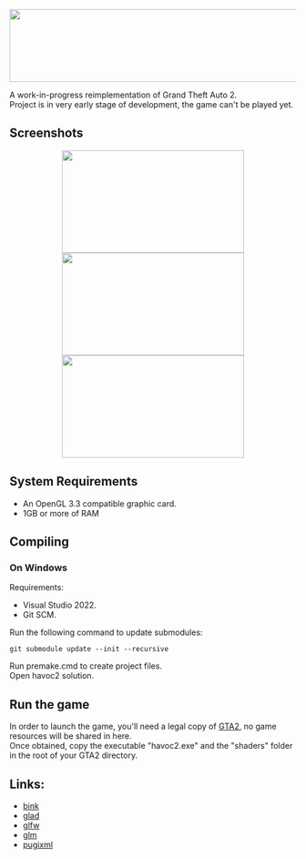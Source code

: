 <p align="center">
<img src="https://i.imgur.com/f9vTYJ2.png" width="512" height="128"> 
</p>

A work-in-progress reimplementation of Grand Theft Auto 2.\
Project is in very early stage of development, the game can't be played yet.

## Screenshots
<p align="center">
<img src="https://i.imgur.com/XKYsLyP.png" width="320" height="180">
<img src="https://i.imgur.com/gSKXf0w.png" width="320" height="180">
<img src="https://i.imgur.com/Amc3zQC.png" width="320" height="180">
</p>

## System Requirements
- An OpenGL 3.3 compatible graphic card.
- 1GB or more of RAM

## Compiling
### On Windows
Requirements: 
 - Visual Studio 2022.
 - Git SCM.

Run the following command to update submodules:
 ```
git submodule update --init --recursive
```

Run premake.cmd to create project files.\
Open havoc2 solution.

## Run the game
In order to launch the game, you'll need a legal copy of [GTA2](https://store.steampowered.com/app/12180/Grand_Theft_Auto_2/), no game resources will be shared in here. \
Once obtained, copy the executable "havoc2.exe" and the "shaders" folder in the root of your GTA2 directory.

## Links:
- [bink](http://www.radgametools.com/bnkmain.htm)
- [glad](https://github.com/Dav1dde/glad)
- [glfw](https://github.com/glfw/glfw)
- [glm](https://github.com/g-truc/glm)
- [pugixml](https://github.com/zeux/pugixml)
